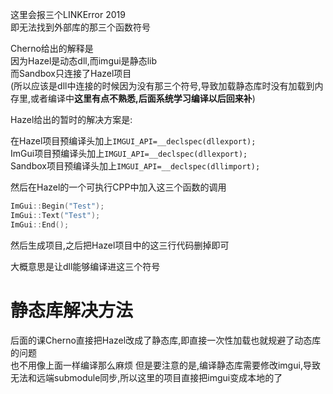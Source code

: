这里会报三个LINKError 2019  
即无法找到外部库的那三个函数符号  

Cherno给出的解释是  
因为Hazel是动态dll,而imgui是静态lib  
而Sandbox只连接了Hazel项目  
(所以应该是dll中连接的时候因为没有那三个符号,导致加载静态库时没有加载到内存里,或者编译中**这里有点不熟悉,后面系统学习编译以后回来补**)    

Hazel给出的暂时的解决方案是:  

在Hazel项目预编译头加上`IMGUI_API=__declspec(dllexport);`  
ImGui项目预编译头加上`IMGUI_API=__declspec(dllexport);`  
Sandbox项目预编译头加上`IMGUI_API=__declspec(dllimport);`

然后在Hazel的一个可执行CPP中加入这三个函数的调用  
```cpp
ImGui::Begin("Test");
ImGui::Text("Test");
ImGui::End();
```

然后生成项目,之后把Hazel项目中的这三行代码删掉即可

大概意思是让dll能够编译进这三个符号


# 静态库解决方法

后面的课Cherno直接把Hazel改成了静态库,即直接一次性加载也就规避了动态库的问题  
也不用像上面一样编译那么麻烦
但是要注意的是,编译静态库需要修改imgui,导致无法和远端submodule同步,所以这里的项目直接把imgui变成本地的了
